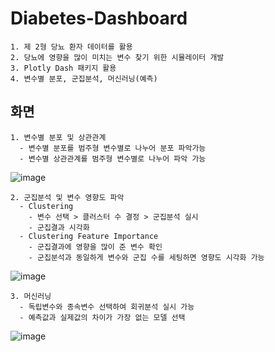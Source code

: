 # Diabetes-Dashboard
```
1. 제 2형 당뇨 환자 데이터를 활용
2. 당뇨에 영향을 많이 미치는 변수 찾기 위한 시뮬레이터 개발
3. Plotly Dash 패키지 활용
4. 변수별 분포, 군집분석, 머신러닝(예측) 
```

## 화면
```
1. 변수별 분포 및 상관관계
  - 변수별 분포를 범주형 변수별로 나누어 분포 파악가능
  - 변수별 상관관계를 범주형 변수별로 나누어 파악 가능
```
![image](https://github.com/vornameryuDev/Diabetes-Dashboard/assets/164843831/0a11c38b-7e4d-4968-8c17-1084c3b67ccc)

```
2. 군집분석 및 변수 영향도 파악
  - Clustering
    - 변수 선택 > 클러스터 수 결정 > 군집분석 실시
    - 군집결과 시각화
  - Clustering Feature Importance
    - 군집결과에 영향을 많이 준 변수 확인
    - 군집분석과 동일하게 변수와 군집 수를 세팅하면 영향도 시각화 가능
```
![image](https://github.com/vornameryuDev/Diabetes-Dashboard/assets/164843831/d7bbdda5-f265-413e-9d4f-2c10e6ac15c8)

```
3. 머신러닝
  - 독립변수와 종속변수 선택하여 회귀분석 실시 가능
  - 예측값과 실제값의 차이가 가장 없는 모델 선택
```
![image](https://github.com/vornameryuDev/Diabetes-Dashboard/assets/164843831/09d64236-8dcb-4e17-872f-3934ba0434a7)
